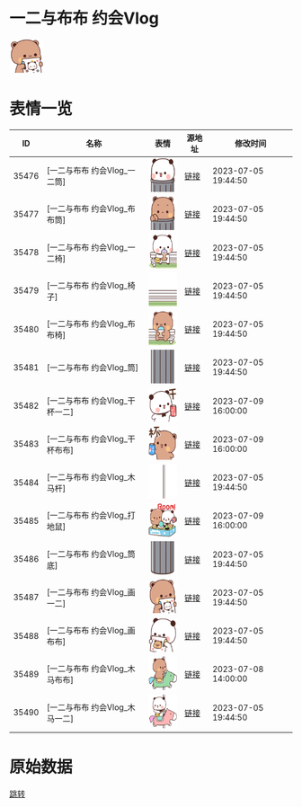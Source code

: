 # 一二与布布 约会Vlog

<img src="./cover.png" height="60" alt="cover" />

# 表情一览

|ID|名称|表情|源地址|修改时间|
|----|----|----|----|----|
|35476|[一二与布布 约会Vlog_一二筒]|<img src="./pic/035476_%5B一二与布布 约会Vlog_一二筒%5D.png" height="60" alt="一二筒"/>|[链接](https://i0.hdslb.com/bfs/garb/2d5942f2c4222d71e4c5c70eb90546b20ae89861.png)|2023-07-05 19:44:50|
|35477|[一二与布布 约会Vlog_布布筒]|<img src="./pic/035477_%5B一二与布布 约会Vlog_布布筒%5D.png" height="60" alt="布布筒"/>|[链接](https://i0.hdslb.com/bfs/garb/d6b83ab8f55cab6bde018ae72109e28f4d45decc.png)|2023-07-05 19:44:50|
|35478|[一二与布布 约会Vlog_一二椅]|<img src="./pic/035478_%5B一二与布布 约会Vlog_一二椅%5D.png" height="60" alt="一二椅"/>|[链接](https://i0.hdslb.com/bfs/garb/58c0bbe97e707cbad1be9300cd96bfbabaffd528.png)|2023-07-05 19:44:50|
|35479|[一二与布布 约会Vlog_椅子]|<img src="./pic/035479_%5B一二与布布 约会Vlog_椅子%5D.png" height="60" alt="椅子"/>|[链接](https://i0.hdslb.com/bfs/garb/3faf89565676a482f62d6a3f3bbcdb5501c81c3c.png)|2023-07-05 19:44:50|
|35480|[一二与布布 约会Vlog_布布椅]|<img src="./pic/035480_%5B一二与布布 约会Vlog_布布椅%5D.png" height="60" alt="布布椅"/>|[链接](https://i0.hdslb.com/bfs/garb/613691beff1a6d65878bf9df2bf19c1e4d7e912d.png)|2023-07-05 19:44:50|
|35481|[一二与布布 约会Vlog_筒]|<img src="./pic/035481_%5B一二与布布 约会Vlog_筒%5D.png" height="60" alt="筒"/>|[链接](https://i0.hdslb.com/bfs/garb/c289dcefb3fa6bb0d96d8081c3eb0ee3d1722a8d.png)|2023-07-05 19:44:50|
|35482|[一二与布布 约会Vlog_干杯一二]|<img src="./pic/035482_%5B一二与布布 约会Vlog_干杯一二%5D.png" height="60" alt="干杯一二"/>|[链接](https://i0.hdslb.com/bfs/garb/6b17b34ad73a2303a132a02c8e544ebc14c1b481.png)|2023-07-09 16:00:00|
|35483|[一二与布布 约会Vlog_干杯布布]|<img src="./pic/035483_%5B一二与布布 约会Vlog_干杯布布%5D.png" height="60" alt="干杯布布"/>|[链接](https://i0.hdslb.com/bfs/garb/fbc21d85418229608b7f2adb7717a495c700a13a.png)|2023-07-09 16:00:00|
|35484|[一二与布布 约会Vlog_木马杆]|<img src="./pic/035484_%5B一二与布布 约会Vlog_木马杆%5D.png" height="60" alt="木马杆"/>|[链接](https://i0.hdslb.com/bfs/garb/42473edd97227e81a42f19389ce095ed89ad4244.png)|2023-07-05 19:44:50|
|35485|[一二与布布 约会Vlog_打地鼠]|<img src="./pic/035485_%5B一二与布布 约会Vlog_打地鼠%5D.png" height="60" alt="打地鼠"/>|[链接](https://i0.hdslb.com/bfs/garb/297559c26c3330ed2180c019199d93c1ac071110.png)|2023-07-09 16:00:00|
|35486|[一二与布布 约会Vlog_筒底]|<img src="./pic/035486_%5B一二与布布 约会Vlog_筒底%5D.png" height="60" alt="筒底"/>|[链接](https://i0.hdslb.com/bfs/garb/179f6596405564fbcf5f81ab64218c3d4bda39c0.png)|2023-07-05 19:44:50|
|35487|[一二与布布 约会Vlog_画一二]|<img src="./pic/035487_%5B一二与布布 约会Vlog_画一二%5D.png" height="60" alt="画一二"/>|[链接](https://i0.hdslb.com/bfs/garb/c05efb636040af986bb38f4d746b7beaf7dfd9d2.png)|2023-07-05 19:44:50|
|35488|[一二与布布 约会Vlog_画布布]|<img src="./pic/035488_%5B一二与布布 约会Vlog_画布布%5D.png" height="60" alt="画布布"/>|[链接](https://i0.hdslb.com/bfs/garb/5382d764b74cb59ba816dfaa30176e046744b6fb.png)|2023-07-05 19:44:50|
|35489|[一二与布布 约会Vlog_木马布布]|<img src="./pic/035489_%5B一二与布布 约会Vlog_木马布布%5D.png" height="60" alt="木马布布"/>|[链接](https://i0.hdslb.com/bfs/garb/9608f736b5fb1d8b42f0ee4216ce9f3b17cb21d8.png)|2023-07-08 14:00:00|
|35490|[一二与布布 约会Vlog_木马一二]|<img src="./pic/035490_%5B一二与布布 约会Vlog_木马一二%5D.png" height="60" alt="木马一二"/>|[链接](https://i0.hdslb.com/bfs/garb/35d4fc5d8ca5b474268b28898891e380d5e7ff62.png)|2023-07-05 19:44:50|

# 原始数据

[跳转](./raw.json)

